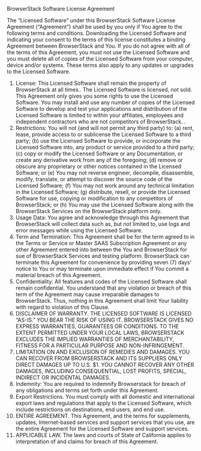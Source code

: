BrowserStack Software License Agreement

The “Licensed Software” under this BrowserStack Software License Agreement (“Agreement”) shall be used by
you only if You agree to the following terms and conditions. Downloading the Licensed Software and indicating
your consent to the terms of this license constitutes a binding Agreement between BrowserStack and You. If
you do not agree with all of the terms of this Agreement, you must not use the Licensed Software and you must
delete all of copies of the Licensed Software from your computer, device and/or systems. These terms also apply
to any updates or upgrades to the Licensed Software.
1. License: This Licensed Software shall remain the property of BrowserStack at all times.. The Licensed
Software is licensed, not sold. This Agreement only gives you some rights to use the Licensed Software.
You may install and use any number of copies of the Licensed Software to develop and test your
applications and distribution of the Licensed Software is limited to within your affiliates, employees and
independent contractors who are not competitors of BrowserStack. .
2. Restrictions: You will not (and will not permit any third party) to: (a) rent, lease, provide access to or
sublicense the Licensed Software to a third party; (b) use the Licensed Software to provide, or incorporate
the Licensed Software into, any product or service provided to a third party; (c) copy or modify the
Licensed Software or any Documentation, or create any derivative work from any of the foregoing; (d)
remove or obscure any proprietary or other notices contained in the Licensed Software; or (e) You may
not reverse engineer, decompile, disassemble, modify, translate, or attempt to discover the source code of
the Licensed Software; (f) You may not work around any technical limitation in the Licensed Software;
(g) distribute, resell, or provide the Licensed Software for use, copying or modification to any competitors
of BrowserStack; or (h) You may use the Licensed Software along with the BrowserStack Services on the
BrowserStack platform only.
3. Usage Data: You agree and acknowledge through this Agreement that BrowserStack will collect data such
as, but not limited to, use logs and error messages while using the Licensed Software.
4. Term and Termination: This Agreement shall be for the term agreed to in the Terms or Service or Master
SAAS Subscription Agreement or any other Agreement entered into between the You and BrowserStack
for sue of BrowserStack Services and testing platform. BrowserStack can terminate this Agreement for
convenience by providing seven (7) days’ notice to You or may terminate upon immediate effect if You
commit a material breach of this Agreement.
5. Confidentiality: All features and codes of the Licensed Software shall remain confidential. You
understand that any violation or breach of this term of the Agreement may cause irreparable damages to
BrowserStack. Thus, nothing in this Agreement shall limit Your liability with regard to violation of this
Clause.
6. DISCLAIMER OF WARRANTY. THE LICENSED SOFTWARE IS LICENSED “AS-IS.” YOU BEAR
THE RISK OF USING IT. BROWSERSTACK GIVES NO EXPRESS WARRANTIES, GUARANTEES
OR CONDITIONS. TO THE EXTENT PERMITTED UNDER YOUR LOCAL LAWS,
BROWSERSTACK EXCLUDES THE IMPLIED WARRANTIES OF MERCHANTABILITY,
FITNESS FOR A PARTICULAR PURPOSE AND NON-INFRINGEMENT.
7.  LIMITATION ON AND EXCLUSION OF REMEDIES AND DAMAGES. YOU CAN RECOVER
FROM BROWSERSTACK AND ITS SUPPLIERS ONLY DIRECT DAMAGES UP TO U.S. $1. YOU
CANNOT RECOVER ANY OTHER DAMAGES, INCLUDING CONSEQUENTIAL, LOST PROFITS,
SPECIAL, INDIRECT OR INCIDENTAL DAMAGES.
8. Indemnity: You are required to indemnify Browserstack for breach of any obligations and terms set forth
under this Agreement.
9. Export Restrictions. You must comply with all domestic and international export laws and regulations that
apply to the Licensed Software, which include restrictions on destinations, end users, and end use.
10. ENTIRE AGREEMENT. This Agreement, and the terms for supplements, updates, Internet-based
services and support services that you use, are the entire Agreement for the Licensed Software and
support services.
11. APPLICABLE LAW. The laws and courts of State of California applies to interpretation of and claims
for breach of this Agreement.
